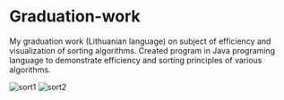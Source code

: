 # Graduation-work
My graduation work (Lithuanian language) on subject of efficiency and visualization of sorting algorithms. Created program in Java programing language to demonstrate efficiency and sorting principles of various algorithms.

![sort1](https://user-images.githubusercontent.com/92530084/142387069-c21e3377-5605-42f3-8714-d89d57b85072.gif)
![sort2](https://user-images.githubusercontent.com/92530084/142387109-9aa5d69d-b414-4f9b-a92c-be1e0ec29ed5.gif)

